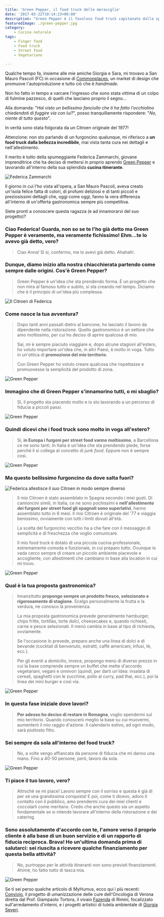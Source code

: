 ```yaml
---
title: 'Green Pepper, il food truck delle meraviglie'
date: '2017-03-22T10:14:23+00:00'
description: "Green Pepper è il favoloso food truck capitanato dalla spumeggiante Federica Zammarchi."
featuredImage: ./green-pepper.jpg
category:
    - Cucina naturale
tags:
    - Finger food
    - Food truck
    - Street food
    - Vegetariano
	
---
```


Qualche tempo fa, insieme alle mie amiche Giorgia e Sara, mi trovavo a San Mauro Pascoli (FC) in occasione di [Commonplaces](https://www.facebook.com/commonplacesevento/), un market di design che promuove l'autoproduzione e tutto ciò che è *handmade*.

Non ho fatto in tempo a varcare l'ingresso che sono stata vittima di un colpo di fulmine pazzesco, di quelli che lasciano proprio il segno...

Alla domanda: "*Hai visto un bellissimo fanciullo che ti ha fatto l'occhiolino chiedendoti di fuggire via con lui?*", posso tranquillamente rispondere: "*No, niente di tutto questo*".

In verità sono stata folgorata da un Citroen originale del 1977!

Attenzione: non sto parlando di un furgoncino qualunque, mi riferisco a **un food truck dalla bellezza incredibile**, mai vista tanta cura nei dettagli e nell'allestimento.

Il merito è tutto della spumeggiante Federica Zammarchi, giovane imprenditrice che ha deciso di mettersi in proprio aprendo [Green Pepper](https://www.facebook.com/greenpepperfoodtruck/) e lavorando all'interno della sua splendida **cucina itinerante**.

![Federica Zammarchi](./federica.jpg)

Il giorno in cui l'ho vista all'opera, a San Mauro Pascoli, aveva creato un'isola felice fatta di colori, di profumi deliziosi e di tanti piccoli e preziosissimi dettagli che, oggi come oggi, fanno la vera differenza all'interno di un'offerta gastronomica sempre più competitiva.

Siete pronti a conoscere questa ragazza (e ad innamorarvi del suo progetto)?

### Ciao Federica! Guarda, non so se te l'ho già detto ma Green Pepper è veramente, ma veramente fichissimo! Ehm...te lo avevo già detto, vero?

> Ciao Anna! Sì sì, confermo, me lo avevi già detto. Ahahah!.

### Dunque, diamo inizio alla nostra chiacchierata partendo come sempre dalle origini. Cos'è Green Pepper?

> Green Pepper è un'idea che sta prendendo forma. È un progetto che non mira al famoso *tutto e subito*, si sta creando nel tempo. Diciamo che è il principio di un'idea più complessa.

![Il Citroen di Federica](./green-pepper-2.jpg)

### Come nasce la tua avventura?

> Dopo tanti anni passati dietro al bancone, ho lasciato il lavoro da dipendente nella ristorazione. Quello gastronomico è un settore che amo moltissimo, per cui ho deciso di aprire qualcosa di mio.
> 
> Sai, mi è sempre piaciuto viaggiare e, dopo alcune stagioni all'estero, ho voluto importare un'idea che, in altri Paesi, è molto in voga. Tutto in un'ottica di **promozione del mio territorio**.
> 
> Con Green Pepper ho voluto creare qualcosa che rispettasse e promuovesse la semplicità del prodotto di zona.

![Green Pepper](./green-pepper-f6.jpg)

### Immagino che di Green Pepper s'innamorino tutti, o mi sbaglio?

> Sì, il progetto sta piacendo molto e io sto lavorando a un percorso di fiducia a piccoli passi.

![Green Pepper](./green-pepper-f7.jpg)

### Quindi dicevi che i food truck sono molto in voga all'estero?

> Sì, **in Europa i furgoni per street food vanno moltissimo**, a Barcellona ce ne sono tanti. In Italia è un'idea che sta prendendo piede, forse perché li si collega al concetto di *junk food*. Eppure non è sempre così.

![Green Pepper](./green-pepper-f8.jpg)

### Ma questo bellissimo furgoncino da dove salta fuori?

![Federica allestisce il suo Citroen in modo sempre diverso](./green-pepper-3.jpg)

> Il mio Citroen è stato assemblato in Spagna secondo i miei gusti. Di camioncini simili, in Italia, ce ne sono pochissimi e **nell'allestimento dei furgoni per street food gli spagnoli sono superlativi**, hanno assemblato tutto in 6 mesi. Il mio Citroen è originale del '77 e viaggia benissimo, ovviamente con tutti i limiti dovuti all'età.
> 
> La scelta del furgoncino vecchio ha a che fare con il messaggio di semplicità e di freschezza che voglio comunicare.
> 
> Il mio food truck è dotato di una piccola cucina professionale, estremamente comoda e funzionale, in cui preparo tutto. Ovunque io vada cerco sempre di creare un piccolo ambiente piacevole e accogliente, con allestimenti che cambiano in base alla location in cui mi trovo.

![Green Pepper](./green-pepper-f1.jpg)

### Qual è la tua proposta gastronomica?

> Innanzitutto **propongo sempre un prodotto fresco, selezionato e rigorosamente di stagione**. Scelgo personalmente la frutta e la verdura, ne conosco la provenienza.
> 
> La mia proposta gastronomica prevede generalmente hamburger, chips fritte, tortillas, torte dolci, cheesecakes e, quando richiesti, carne e pesce selezionati. Il menù cambia in base al tipo di richiesta, ovviamente.
> 
> Se l'occasione lo prevede, preparo anche una linea di dolci e di bevande (cocktail di benvenuto, estratti, caffè americani, infusi, tè, ecc.).
> 
> Per gli eventi a domicilio, invece, propongo menù di diverso prezzo in cui la base comprende sempre un buffet che mette d'accordo vegetariani, vegani e onnivori (quindi, per darti un'idea: insalata di cereali, spaghetti con le zucchine, pollo al curry, pad thai, ecc.), poi la linea dei mini burger e così via.

![Green Pepper](./green-pepper-f3.jpg)

### In questa fase iniziale dove lavori?

> **Per adesso ho deciso di restare in Romagna**, voglio spendermi sul mio territorio. Quando conoscerò meglio la base su cui muovermi, aumenterò il mio raggio d'azione. Il calendario estivo, ad ogni modo, sarà piuttosto fitto.

### Sei sempre da sola all'interno del food truck?

> No, a volte vengo affiancata da persone di fiducia che mi danno una mano. Fino a 40-50 persone, però, lavoro da sola.

![Green Pepper](./green-pepper-f4.jpg)

### Ti piace il tuo lavoro, vero?

> Altroché se mi piace! Lavoro sempre con il sorriso e questa è già di per sé una grandissima conquista! E poi, come ti dicevo, adoro il contatto con il pubblico, amo prendermi cura dei miei clienti e coccolarli come meritano. Credo che anche questo sia un aspetto fondamentale se si intende lavorare all'interno della ristorazione e dei catering.

### Sono assolutamente d'accordo con te, l'amore verso il proprio cliente è alla base di un buon servizio e di un rapporto di fiducia reciproca. Brava! Ho un'ultima domanda prima di salutarci: sei riuscita a ricevere qualche finanziamento per questa bella attività?

> No, purtroppo per le attività itineranti non sono previsti finanziamenti. Ahimè, ho fatto tutto di tasca mia.

![Green Pepper](./green-pepper-f5.jpg)

Se ti sei perso qualche articolo di MyHumus, ecco qui i più recenti: [Convivio](https://myhumus.com/convivio-prevenzione-salute/), il progetto di umanizzazione delle cure dell'Oncologia di Verona diretta dal Prof. Giampaolo Tortora, il vivaio [Fazenda](https://myhumus.com/fazenda-vivaio-handmade/) di Rimini, focalizzato sull'arredamento d'interni, e i progetti artistici di tutela ambientale di [Giorgia Severi](https://myhumus.com/arte-conservazione-territorio/).
